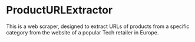 # ProductURLExtractor
This is a web scraper, designed to extract URLs of products from a specific category from the website of a popular Tech retailer in Europe.

